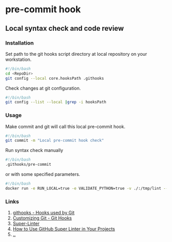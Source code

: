 # pre-commit hook

## Local syntax check and code review

### Installation

Set path to the git hooks script directory at local repository on your workstation.

```bash
#!/bin/bash
cd <RepoDir>
git config --local core.hooksPath .githooks
```

Check changes at git configuration.

```bash
#!/bin/bash
git config --list --local |grep -i hooksPath
```

### Usage

Make commit and git will call this local pre-commit hook.

```bash
#!/bin/bash
git commit -m "Local pre-commit hook check"
```

Run syntax check manually

```bash
#!/bin/bash
.githooks/pre-commit
```

or with some specified parameters.

```bash
#!/bin/bash
docker run -e RUN_LOCAL=true -e VALIDATE_PYTHON=true -v ./:/tmp/lint --rm github/super-linter
```

### Links

1. [githooks - Hooks used by Git](https://git-scm.com/docs/githooks "githooks - Hooks used by Git")
2. [Customizing Git - Git Hooks](https://git-scm.com/book/en/v2/Customizing-Git-Git-Hooks "Customizing Git - Git Hooks")
3. [Super-Linter](https://github.com/marketplace/actions/super-linter "Super-Linter")
4. [How to Use GitHub Super Linter in Your Projects](https://www.freecodecamp.org/news/github-super-linter/ "How to Use GitHub Super Linter in Your Projects")
5. [..](../README.md)
